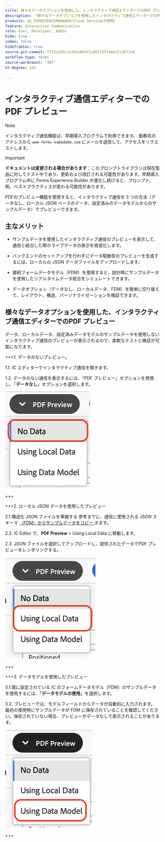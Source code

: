 ```yaml
---
title: 様々なデータオプションを使用した、インタラクティブ通信エディターでのPDF プレビュー
description: 「様々なデータオプションを使用したインタラクティブ通信エディターでのPDFのプレビュー」オプションを使用すると、インタラクティブ通信を 3 つの異なる方法でプレビューできます。
products: SG_EXPERIENCEMANAGER/Cloud Service/FORMS
feature: Interactive Communication
role: User, Developer, Admin
hide: true
index: false
hidefromtoc: true
source-git-commit: f772a193cce35a1054f5c6671557a6ec511671a9
workflow-type: tm+mt
source-wordcount: '367'
ht-degree: 14%

---
```



# インタラクティブ通信エディターでのPDF プレビュー

>[!NOTE]
>
> インタラクティブ通信機能は、早期導入プログラムで利用できます。 勤務先のアドレスから `aem-forms-ea@adobe.com` にメールを送信して、アクセスをリクエストします。

>[!IMPORTANT]
>
> **ドキュメントは変更される場合があります**：このプロンプトライブラリは現在製品に対してテスト中であり、更新および改訂される可能性があります。早期導入プログラム中に Forms Experience Builder が進化し続けると、プロンプト、例、ベストプラクティスが変わる可能性があります。

PDFのプレビュー機能を使用すると、インタラクティブ通信を 3 つの方法（データなし、ローカル JSON ベースのデータ、設定済みのデータモデルからのサンプルデータ）でプレビューできます。

## 主なメリット

- サンプルデータを使用したインタラクティブ通信のプレビューを表示して、通信と結合した際のライブデータの表示を視覚化します。

- バックエンドのセットアップを行わずにデータ駆動型のプレビューを生成するには、ローカルの JSON データファイルをアップロードします。

- 接続フォームデータモデル（FDM）を使用すると、設計時にサンプルデータを使用したリアルタイムデータ統合をシミュレートできます。

- データオプション（データなし、ローカルデータ、FDM）を簡単に切り替えて、レイアウト、構造、パーソナライゼーションを検証できます。

## 様々なデータオプションを使用した、インタラクティブ通信エディターでのPDF プレビュー

データ、ローカルデータ、設定済みデータモデルのサンプルデータを使用しないインタラクティブ通信のプレビューが表示されるので、柔軟なテストと検証が可能になります。

+++&#x200B;1. データのないプレビュー。

1.1. IC エディターでインタラクティブ通信を開きます。

1.2. データのない通信を表示するには、「PDF プレビュー」オプションを使用し、「**データなし**」オプションを選択します。

![IC Docu の検索 ](/help/forms/interactive-communication/assets/nodata.png)

+++

+++&#x200B;2. ローカル JSON データを使用したプレビュー

2.1.構造化 JSON ファイルを準備する 参考までに、通信に使用される JSON スキーマ [ （FDM）からサンプルデータをコピー ](https://experienceleague.adobe.com/en/docs/experience-manager-cloud-service/content/forms/integrate/use-form-data-model/work-with-form-data-model) きます。

2.2. IC Editor で、**PDF Preview** > Using Local Data に移動します。

2.3. JSON ファイルを選択してアップロードし、提供されたデータでPDF プレビューをレンダリングする。

![IC Docu の検索 ](/help/forms/interactive-communication/assets/localdata.png)

+++

+++&#x200B;3. データモデルを使用したプレビュー 

3.1.既に設定されている IC のフォームデータモデル（FDM）のサンプルデータを使用するには、「**データモデルの使用**」を選択します。

3.2. プレビューでは、モデルフィールドからデータが自動的に入力されます。 最初の使用時にサンプルデータが FDM に保存されていることを確認してください。保存されていない場合、プレビューがデータなしで表示されることがあります。

![IC Docu の検索 ](/help/forms/interactive-communication/assets/datamodel.png)

+++

